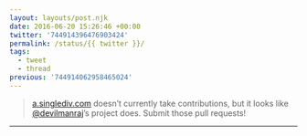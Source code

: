 ```yaml
---
layout: layouts/post.njk
date: 2016-06-20 15:26:46 +00:00
twitter: '744914396476903424'
permalink: /status/{{ twitter }}/
tags: 
  - tweet
  - thread
previous: '744914062958465024'
---
```


> [a.singlediv.com](https://a.singlediv.com) doesn’t currently take contributions, but it looks like [@devilmanraj](https://twitter.com/evilmanraj)’s project does. Submit those pull requests!

---
